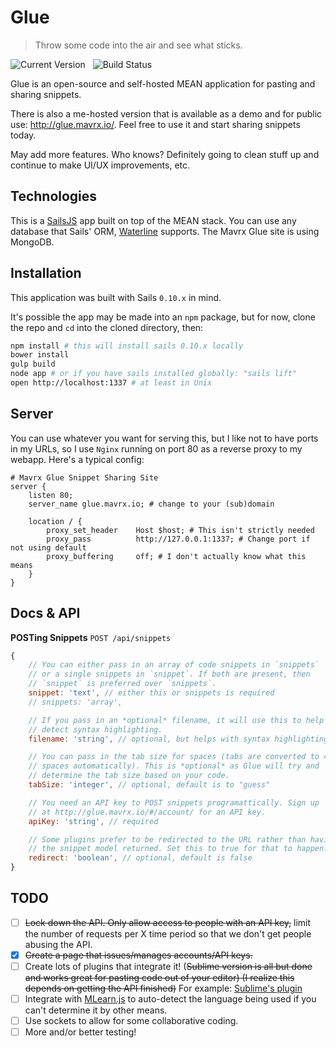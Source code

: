 # Glue
> Throw some code into the air and see what sticks.

![Current Version](http://img.shields.io/github/tag/Mavrx/glue.svg?style=flat)
&nbsp;
![Build Status](http://img.shields.io/travis/Mavrx/glue.svg?style=flat)

Glue is an open-source and self-hosted MEAN application for pasting and sharing snippets.

There is also a me-hosted version that is available as a demo and for public use: http://glue.mavrx.io/. Feel free to use it and start sharing snippets today.

May add more features. Who knows? Definitely going to clean stuff up and continue to make UI/UX improvements, etc.

## Technologies
This is a [SailsJS](http://sailsjs.org/) app built on top of the MEAN stack. You can use any database that Sails' ORM, [Waterline](https://github.com/balderdashy/waterline) supports. The Mavrx Glue site is using MongoDB.

## Installation
This application was built with Sails `0.10.x` in mind.

It's possible the app may be made into an `npm` package, but for now, clone the repo and `cd` into the cloned directory, then:

```bash
npm install # this will install sails 0.10.x locally
bower install
gulp build
node app # or if you have sails installed globally: "sails lift"
open http://localhost:1337 # at least in Unix
```

## Server
You can use whatever you want for serving this, but I like not to have ports in my URLs, so I use `Nginx` running on port 80 as a reverse proxy to my webapp. Here's a typical config:

```nginx
# Mavrx Glue Snippet Sharing Site
server {
    listen 80;
    server_name glue.mavrx.io; # change to your (sub)domain

    location / {
        proxy_set_header    Host $host; # This isn't strictly needed
        proxy_pass          http://127.0.0.1:1337; # Change port if not using default
        proxy_buffering     off; # I don't actually know what this means
    }
}
```

## Docs & API
**POSTing Snippets**
`POST /api/snippets`

```javascript
{
    // You can either pass in an array of code snippets in `snippets`
    // or a single snippets in `snippet`. If both are present, then
    // `snippet` is preferred over `snippets`.
    snippet: 'text', // either this or snippets is required
    // snippets: 'array',

    // If you pass in an *optional* filename, it will use this to help
    // detect syntax highlighting.
    filename: 'string', // optional, but helps with syntax highlighting

    // You can pass in the tab size for spaces (tabs are converted to 4
    // spaces automatically). This is *optional* as Glue will try and
    // determine the tab size based on your code.
    tabSize: 'integer', // optional, default is to "guess"

    // You need an API key to POST snippets programattically. Sign up
    // at http://glue.mavrx.io/#/account/ for an API key.
    apiKey: 'string', // required

    // Some plugins prefer to be redirected to the URL rather than having
    // the snippet model returned. Set this to true for that to happen.
    redirect: 'boolean', // optional, default is false
}
```

## TODO
* [ ] ~~Lock down the API. Only allow access to people with an API key,~~ limit the number of requests per X time period so that we don't get people abusing the API.
* [x] ~~Create a page that issues/manages accounts/API keys.~~
* [ ] Create lots of plugins that integrate it! (~~Sublime version is all but done and works great for pasting code out of your editor) (I realize this depends on getting the API finished)~~ For example: [Sublime's plugin](https://github.com/surgeforward/glue-sublime-plugin)
* [ ] Integrate with [MLearn.js](https://github.com/surgeforward/MLearn.js/) to auto-detect the language being used if you can't determine it by other means.
* [ ] Use sockets to allow for some collaborative coding.
* [ ] More and/or better testing!